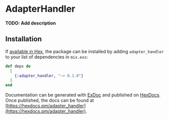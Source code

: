 # AdapterHandler

**TODO: Add description**

## Installation

If [available in Hex](https://hex.pm/docs/publish), the package can be installed
by adding `adapter_handler` to your list of dependencies in `mix.exs`:

```elixir
def deps do
  [
    {:adapter_handler, "~> 0.1.0"}
  ]
end
```

Documentation can be generated with [ExDoc](https://github.com/elixir-lang/ex_doc)
and published on [HexDocs](https://hexdocs.pm). Once published, the docs can
be found at [https://hexdocs.pm/adapter_handler](https://hexdocs.pm/adapter_handler).

